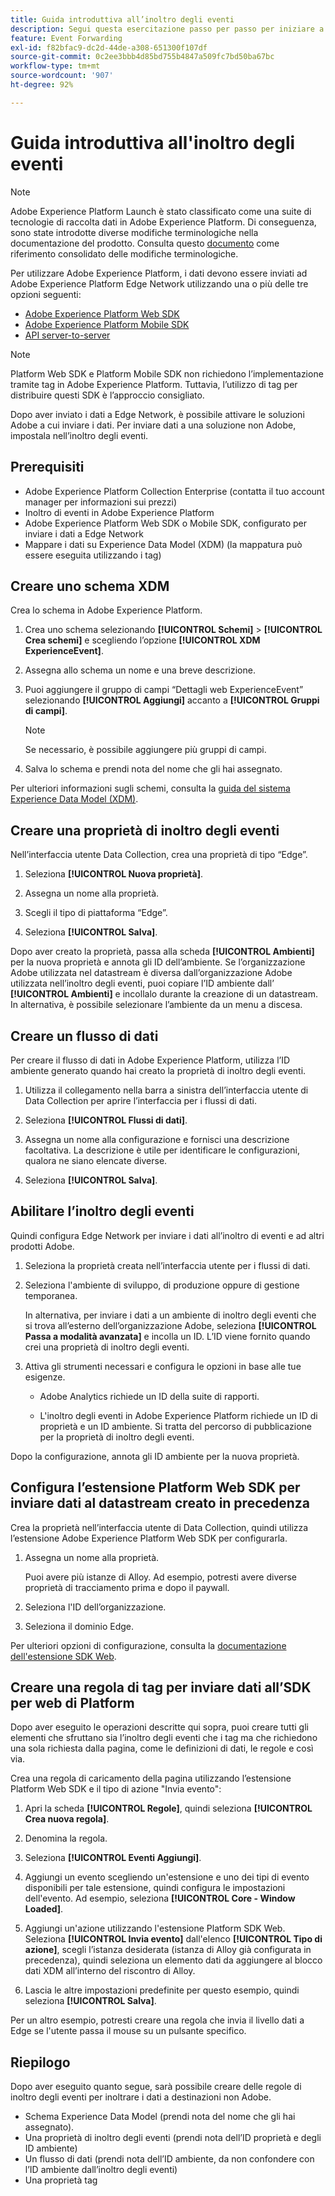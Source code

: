 ```yaml
---
title: Guida introduttiva all’inoltro degli eventi
description: Segui questa esercitazione passo per passo per iniziare a utilizzare l’inoltro degli eventi in Adobe Experience Platform.
feature: Event Forwarding
exl-id: f82bfac9-dc2d-44de-a308-651300f107df
source-git-commit: 0c2ee3bbb4d85bd755b4847a509fc7bd50ba67bc
workflow-type: tm+mt
source-wordcount: '907'
ht-degree: 92%

---
```


# Guida introduttiva all&#39;inoltro degli eventi

>[!NOTE]
>
>Adobe Experience Platform Launch è stato classificato come una suite di tecnologie di raccolta dati in Adobe Experience Platform. Di conseguenza, sono state introdotte diverse modifiche terminologiche nella documentazione del prodotto. Consulta questo [documento](../../term-updates.md) come riferimento consolidato delle modifiche terminologiche.

Per utilizzare Adobe Experience Platform, i dati devono essere inviati ad Adobe Experience Platform Edge Network utilizzando una o più delle tre opzioni seguenti:

* [Adobe Experience Platform Web SDK](../../extensions/web/sdk/overview.md)
* [Adobe Experience Platform Mobile SDK](https://sdkdocs.com)
* [API server-to-server](https://experienceleague.adobe.com/docs/audience-manager/user-guide/api-and-sdk-code/dcs/dcs-apis/dcs-s2s.html?lang=it)

>[!NOTE]
>Platform Web SDK e Platform Mobile SDK non richiedono l’implementazione tramite tag in Adobe Experience Platform. Tuttavia, l’utilizzo di tag per distribuire questi SDK è l’approccio consigliato.

Dopo aver inviato i dati a Edge Network, è possibile attivare le soluzioni Adobe a cui inviare i dati. Per inviare dati a una soluzione non Adobe, impostala nell’inoltro degli eventi.

## Prerequisiti 

* Adobe Experience Platform Collection Enterprise (contatta il tuo account manager per informazioni sui prezzi)
* Inoltro di eventi in Adobe Experience Platform
* Adobe Experience Platform Web SDK o Mobile SDK, configurato per inviare i dati a Edge Network
* Mappare i dati su Experience Data Model (XDM) (la mappatura può essere eseguita utilizzando i tag)

## Creare uno schema XDM

Crea lo schema in Adobe Experience Platform.

1. Crea uno schema selezionando **[!UICONTROL Schemi]** > **[!UICONTROL Crea schemi]** e scegliendo l’opzione **[!UICONTROL XDM ExperienceEvent]**.

1. Assegna allo schema un nome e una breve descrizione.

1. Puoi aggiungere il gruppo di campi “Dettagli web ExperienceEvent” selezionando **[!UICONTROL Aggiungi]** accanto a **[!UICONTROL Gruppi di campi]**.

   >[!NOTE]
   >
   >Se necessario, è possibile aggiungere più gruppi di campi.

1. Salva lo schema e prendi nota del nome che gli hai assegnato.

Per ulteriori informazioni sugli schemi, consulta la [guida del sistema Experience Data Model (XDM)](https://experienceleague.adobe.com/docs/experience-platform/xdm/home.html?lang=it).

## Creare una proprietà di inoltro degli eventi

Nell’interfaccia utente Data Collection, crea una proprietà di tipo “Edge”.

1. Seleziona **[!UICONTROL Nuova proprietà]**.

1. Assegna un nome alla proprietà.

1. Scegli il tipo di piattaforma “Edge”.

1. Seleziona **[!UICONTROL Salva]**.

Dopo aver creato la proprietà, passa alla scheda **[!UICONTROL Ambienti]** per la nuova proprietà e annota
gli ID dell’ambiente. Se l’organizzazione Adobe utilizzata nel datastream è diversa dall’organizzazione Adobe utilizzata nell’inoltro degli eventi, puoi copiare l’ID ambiente dall’ **[!UICONTROL Ambienti]** e incollalo durante la creazione di un datastream. In alternativa, è possibile selezionare l’ambiente da un menu a discesa.

## Creare un flusso di dati

Per creare il flusso di dati in Adobe Experience Platform, utilizza l’ID ambiente generato quando hai creato la proprietà di inoltro degli eventi.

1. Utilizza il collegamento nella barra a sinistra dell’interfaccia utente di Data Collection per aprire l’interfaccia per i flussi di dati.

1. Seleziona **[!UICONTROL Flussi di dati]**.

1. Assegna un nome alla configurazione e fornisci una descrizione facoltativa.
La descrizione è utile per identificare le configurazioni, qualora ne siano elencate diverse.

1. Seleziona **[!UICONTROL Salva]**.



## Abilitare l’inoltro degli eventi

Quindi configura Edge Network per inviare i dati all’inoltro di eventi e ad altri prodotti Adobe.

1. Seleziona la proprietà creata nell’interfaccia utente per i flussi di dati.

1. Seleziona l&#39;ambiente di sviluppo, di produzione oppure di gestione temporanea.

   In alternativa, per inviare i dati a un ambiente di inoltro degli eventi che si trova all’esterno dell’organizzazione Adobe, seleziona **[!UICONTROL Passa a modalità avanzata]** e incolla un ID. L’ID viene fornito quando crei una proprietà di inoltro degli eventi.

1. Attiva gli strumenti necessari e configura le opzioni in base alle tue esigenze.

   * Adobe Analytics richiede un ID della suite di rapporti.

   * L&#39;inoltro degli eventi in Adobe Experience Platform richiede un ID di proprietà e un ID ambiente. Si tratta del percorso di pubblicazione per la proprietà di inoltro degli eventi.

Dopo la configurazione, annota gli ID ambiente per la nuova proprietà.

## Configura l’estensione Platform Web SDK per inviare dati al datastream creato in precedenza

Crea la proprietà nell’interfaccia utente di Data Collection, quindi utilizza l’estensione Adobe Experience Platform Web SDK per configurarla.

1. Assegna un nome alla proprietà.

   Puoi avere più istanze di Alloy. Ad esempio, potresti avere diverse proprietà di tracciamento prima e dopo il paywall.

1. Seleziona l&#39;ID dell’organizzazione.

1. Seleziona il dominio Edge.

Per ulteriori opzioni di configurazione, consulta la [documentazione dell&#39;estensione SDK Web](../../extensions/web/sdk/overview.md).

## Creare una regola di tag per inviare dati all’SDK per web di Platform

Dopo aver eseguito le operazioni descritte qui sopra, puoi creare tutti gli elementi che sfruttano sia l’inoltro degli eventi che i tag ma che richiedono una sola richiesta dalla pagina, come le definizioni di dati, le regole e così via.

Crea una regola di caricamento della pagina utilizzando l’estensione Platform Web SDK e il tipo di azione &quot;Invia evento&quot;:

1. Apri la scheda **[!UICONTROL Regole]**, quindi seleziona **[!UICONTROL Crea nuova regola]**.

1. Denomina la regola.

1. Seleziona **[!UICONTROL Eventi Aggiungi]**.

1. Aggiungi un evento scegliendo un&#39;estensione e uno dei tipi di evento disponibili per tale estensione, quindi configura le impostazioni dell&#39;evento. Ad esempio, seleziona **[!UICONTROL Core - Window Loaded]**.

1. Aggiungi un&#39;azione utilizzando l&#39;estensione Platform SDK Web. Seleziona **[!UICONTROL Invia evento]** dall&#39;elenco **[!UICONTROL Tipo di azione]**, scegli l’istanza desiderata (istanza di Alloy già configurata in precedenza), quindi seleziona un elemento dati da aggiungere al blocco dati XDM all’interno del riscontro di Alloy.

1. Lascia le altre impostazioni predefinite per questo esempio, quindi seleziona **[!UICONTROL Salva]**.

Per un altro esempio, potresti creare una regola che invia il livello dati a Edge se l&#39;utente passa il mouse su un pulsante specifico.

## Riepilogo

Dopo aver eseguito quanto segue, sarà possibile creare delle regole di inoltro degli eventi per inoltrare i dati a destinazioni non Adobe.

* Schema Experience Data Model (prendi nota del nome che gli hai assegnato).
* Una proprietà di inoltro degli eventi (prendi nota dell’ID proprietà e degli ID ambiente)
* Un flusso di dati (prendi nota dell’ID ambiente, da non confondere con l’ID ambiente dall’inoltro degli eventi)
* Una proprietà tag
